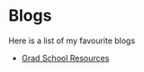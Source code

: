 # Blogs

Here is a list of my favourite blogs
<ul>
  <li><a href="https://github.com/ankitaiisc/ankitaiisc.github.io/blob/main/_posts/gradschool.md">Grad School Resources</a></li>
</ul>
